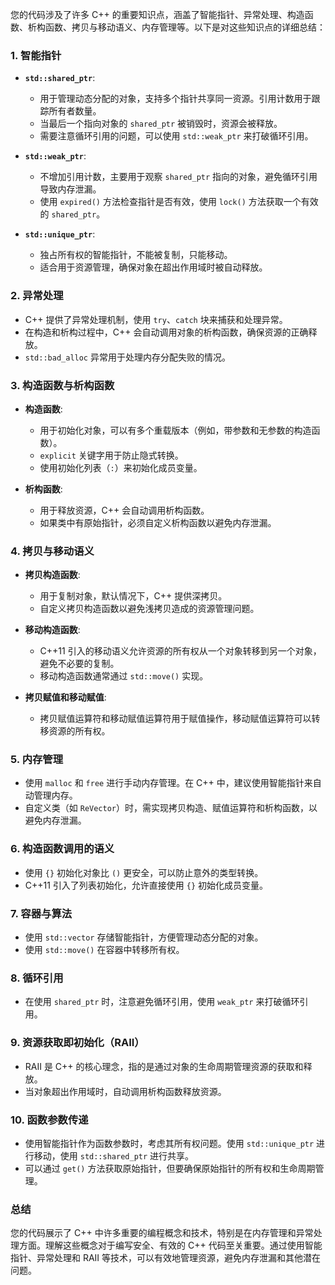 您的代码涉及了许多 C++ 的重要知识点，涵盖了智能指针、异常处理、构造函数、析构函数、拷贝与移动语义、内存管理等。以下是对这些知识点的详细总结：

### 1. **智能指针**

- **`std::shared_ptr`**:
  - 用于管理动态分配的对象，支持多个指针共享同一资源。引用计数用于跟踪所有者数量。
  - 当最后一个指向对象的 `shared_ptr` 被销毁时，资源会被释放。
  - 需要注意循环引用的问题，可以使用 `std::weak_ptr` 来打破循环引用。

- **`std::weak_ptr`**:
  - 不增加引用计数，主要用于观察 `shared_ptr` 指向的对象，避免循环引用导致内存泄漏。
  - 使用 `expired()` 方法检查指针是否有效，使用 `lock()` 方法获取一个有效的 `shared_ptr`。

- **`std::unique_ptr`**:
  - 独占所有权的智能指针，不能被复制，只能移动。
  - 适合用于资源管理，确保对象在超出作用域时被自动释放。

### 2. **异常处理**

- C++ 提供了异常处理机制，使用 `try`、`catch` 块来捕获和处理异常。
- 在构造和析构过程中，C++ 会自动调用对象的析构函数，确保资源的正确释放。
- `std::bad_alloc` 异常用于处理内存分配失败的情况。

### 3. **构造函数与析构函数**

- **构造函数**:
  - 用于初始化对象，可以有多个重载版本（例如，带参数和无参数的构造函数）。
  - `explicit` 关键字用于防止隐式转换。
  - 使用初始化列表（`:`）来初始化成员变量。

- **析构函数**:
  - 用于释放资源，C++ 会自动调用析构函数。
  - 如果类中有原始指针，必须自定义析构函数以避免内存泄漏。

### 4. **拷贝与移动语义**

- **拷贝构造函数**:
  - 用于复制对象，默认情况下，C++ 提供深拷贝。
  - 自定义拷贝构造函数以避免浅拷贝造成的资源管理问题。

- **移动构造函数**:
  - C++11 引入的移动语义允许资源的所有权从一个对象转移到另一个对象，避免不必要的复制。
  - 移动构造函数通常通过 `std::move()` 实现。

- **拷贝赋值和移动赋值**:
  - 拷贝赋值运算符和移动赋值运算符用于赋值操作，移动赋值运算符可以转移资源的所有权。

### 5. **内存管理**

- 使用 `malloc` 和 `free` 进行手动内存管理。在 C++ 中，建议使用智能指针来自动管理内存。
- 自定义类（如 `ReVector`）时，需实现拷贝构造、赋值运算符和析构函数，以避免内存泄漏。

### 6. **构造函数调用的语义**

- 使用 `{}` 初始化对象比 `()` 更安全，可以防止意外的类型转换。
- C++11 引入了列表初始化，允许直接使用 `{}` 初始化成员变量。

### 7. **容器与算法**

- 使用 `std::vector` 存储智能指针，方便管理动态分配的对象。
- 使用 `std::move()` 在容器中转移所有权。

### 8. **循环引用**

- 在使用 `shared_ptr` 时，注意避免循环引用，使用 `weak_ptr` 来打破循环引用。

### 9. **资源获取即初始化（RAII）**

- RAII 是 C++ 的核心理念，指的是通过对象的生命周期管理资源的获取和释放。
- 当对象超出作用域时，自动调用析构函数释放资源。

### 10. **函数参数传递**

- 使用智能指针作为函数参数时，考虑其所有权问题。使用 `std::unique_ptr` 进行移动，使用 `std::shared_ptr` 进行共享。
- 可以通过 `get()` 方法获取原始指针，但要确保原始指针的所有权和生命周期管理。

### 总结

您的代码展示了 C++ 中许多重要的编程概念和技术，特别是在内存管理和异常处理方面。理解这些概念对于编写安全、有效的 C++ 代码至关重要。通过使用智能指针、异常处理和 RAII 等技术，可以有效地管理资源，避免内存泄漏和其他潜在问题。